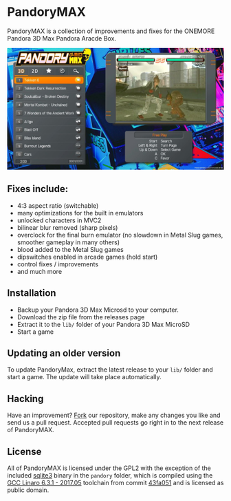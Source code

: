 # PandoryMAX

PandoryMAX is a collection of improvements and fixes for the ONEMORE Pandora 3D Max Pandora Aracde Box.

![PandoryMAX Screenshot](https://raw.githubusercontent.com/TeamPandory/PandoryMax/master/build/pandorymax.jpg)

## Fixes include:

- 4:3 aspect ratio (switchable)
- many optimizations for the built in emulators
- unlocked characters in MVC2
- bilinear blur removed (sharp pixels)
- overclock for the final burn emulator (no slowdown in Metal Slug games, smoother gameplay in many others)
- blood added to the Metal Slug games
- dipswitches enabled in arcade games (hold start)
- control fixes / improvements
- and much more

## Installation

- Backup your Pandora 3D Max Microsd to your computer.
- Download the zip file from the releases page
- Extract it to the `lib/` folder of your Pandora 3D Max MicroSD
- Start a game

## Updating an older version

To update PandoryMax, extract the latest release to your `lib/` folder and start a game. The update will take place automatically.

## Hacking

Have an improvement? [Fork](https://github.com/TeamPandory/PandoryMax/fork) our repository, make any changes you like and send us a pull request. Accepted pull requests go right in to the next release of PandoryMAX.

## License

All of PandoryMAX is licensed under the GPL2 with the exception of the included [sqlite3](https://github.com/TeamPandory/PandoryMax/blob/master/pandory/sqlite3) binary in the `pandory` folder, which is compiled using the [GCC Linaro 6.3.1 - 2017.05](https://releases.linaro.org/components/toolchain/binaries/6.3-2017.05/arm-linux-gnueabihf/) toolchain from commit [43fa051](https://github.com/sqlite/sqlite/commit/43fa051ec7c5a7d89e1f5f541a5cd34d53e07422) and is licensed as public domain. 
